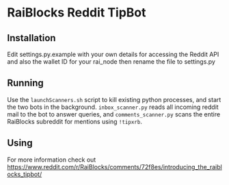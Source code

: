 # RaiBlocks Reddit TipBot

## Installation
Edit settings.py.example with your own details for accessing the Reddit API and also the wallet ID for your rai_node then rename the file to settings.py

## Running
Use the `launchScanners.sh` script to kill existing python processes, and start the two bots in the background.
`inbox_scanner.py` reads all incoming reddit mail to the bot to answer queries, and `comments_scanner.py` scans the entire RaiBlocks subreddit for mentions using `!tipxrb`.

## Using
For more information check out https://www.reddit.com/r/RaiBlocks/comments/72f8es/introducing_the_raiblocks_tipbot/
